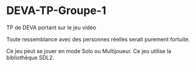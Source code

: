 # DEVA-TP-Groupe-1
TP de DEVA portant sur le jeu vidéo

Toute ressemblance avec des personnes réelles serait purement fortuite.

Ce jeu peut se jouer en mode Solo ou Multijoueur.
Ce jeu utilise la bibliothèque SDL2.
